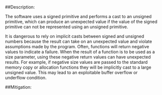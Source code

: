 ##Description:

The software uses a signed primitive and performs a cast to an unsigned primitive, which can produce an unexpected value if the value of the signed primitive can not be represented using an unsigned primitive.

It is dangerous to rely on implicit casts between signed and unsigned numbers because the result can take on an unexpected value and violate assumptions made by the program. Often, functions will return negative values to indicate a failure. When the result of a function is to be used as a size parameter, using these negative return values can have unexpected results. For example, if negative size values are passed to the standard memory copy or allocation functions they will be implicitly cast to a large unsigned value. This may lead to an exploitable buffer overflow or underflow condition.

##Mitigation:
